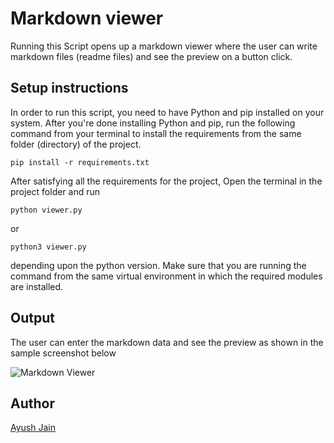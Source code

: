 # Markdown viewer
Running this Script opens up a markdown viewer where the user can write markdown files (readme files) and see the preview on a button click.

## Setup instructions
In order to run this script, you need to have Python and pip installed on your system. After you're done installing Python and pip, run the following command from your terminal to install the requirements from the same folder (directory) of the project.
```
pip install -r requirements.txt
```
After satisfying all the requirements for the project, Open the terminal in the project folder and run
```
python viewer.py
```
or
```
python3 viewer.py
```
depending upon the python version. Make sure that you are running the command from the same virtual environment in which the required modules are installed.

## Output

The user can enter the markdown data and see the preview as shown in the sample screenshot below

![Markdown Viewer](https://i.postimg.cc/v8jzWNng/markdown-Viewer.png)

## Author
[Ayush Jain](https://github.com/Ayushjain2205)